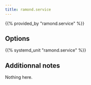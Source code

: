 ```yaml
---
title: ramond.service
---
```


{{% provided_by "ramond.service" %}}

## Options

{{% systemd_unit "ramond.service" %}}

## Additionnal notes

Nothing here.